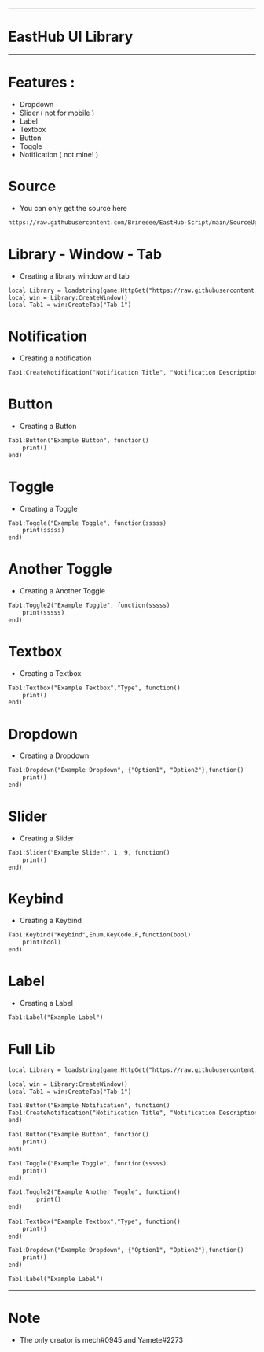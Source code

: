 -----
# EastHub UI Library
-----
# Features :

- Dropdown
- Slider (  not for mobile  )
- Label
- Textbox
- Button
- Toggle
- Notification (  not mine!  )

# Source

- You can only get the source here
```html
https://raw.githubusercontent.com/Brineeee/EastHub-Script/main/SourceUpdate.lua
```
# Library - Window - Tab

- Creating a library window and tab
```html
local Library = loadstring(game:HttpGet("https://raw.githubusercontent.com/Brineeee/EastHub-Script/main/SourceUpdate.lua"))() 
local win = Library:CreateWindow()
local Tab1 = win:CreateTab("Tab 1")
```

# Notification

- Creating a notification
```html
Tab1:CreateNotification("Notification Title", "Notification Description", 10)
```

# Button

- Creating a Button
```html
Tab1:Button("Example Button", function()
	print()
end)
```

# Toggle 

- Creating a Toggle
```html
Tab1:Toggle("Example Toggle", function(sssss)
	print(sssss)
end)
```

# Another Toggle

- Creating a Another Toggle
```html
Tab1:Toggle2("Example Toggle", function(sssss)
	print(sssss)
end)
```

# Textbox

- Creating a Textbox
```html
Tab1:Textbox("Example Textbox","Type", function() 
    print() 
end) 
```

# Dropdown

- Creating a Dropdown
```html
Tab1:Dropdown("Example Dropdown", {"Option1", "Option2"},function()
    print() 
end) 
```
# Slider

- Creating a Slider 
```html
Tab1:Slider("Example Slider", 1, 9, function() 
    print() 
end) 
```

# Keybind

- Creating a Keybind
```html
Tab1:Keybind("Keybind",Enum.KeyCode.F,function(bool)
    print(bool)
end) 
```
# Label

- Creating a Label
```html
Tab1:Label("Example Label")
```

# Full Lib

```html
local Library = loadstring(game:HttpGet("https://raw.githubusercontent.com/Brineeee/EastHub-Script/main/SourceUpdate.lua"))()

local win = Library:CreateWindow()
local Tab1 = win:CreateTab("Tab 1")

Tab1:Button("Example Notification", function() 
Tab1:CreateNotification("Notification Title", "Notification Description", 10)
end) 

Tab1:Button("Example Button", function()
	print()
end)

Tab1:Toggle("Example Toggle", function(sssss)
	print()
end)

Tab1:Toggle2("Example Another Toggle", function() 
        print()
end)
 
Tab1:Textbox("Example Textbox","Type", function() 
    print() 
end) 

Tab1:Dropdown("Example Dropdown", {"Option1", "Option2"},function()
    print() 
end) 

Tab1:Label("Example Label")
```
-----
 # Note

- The only creator is mech#0945 and Yamete#2273 
